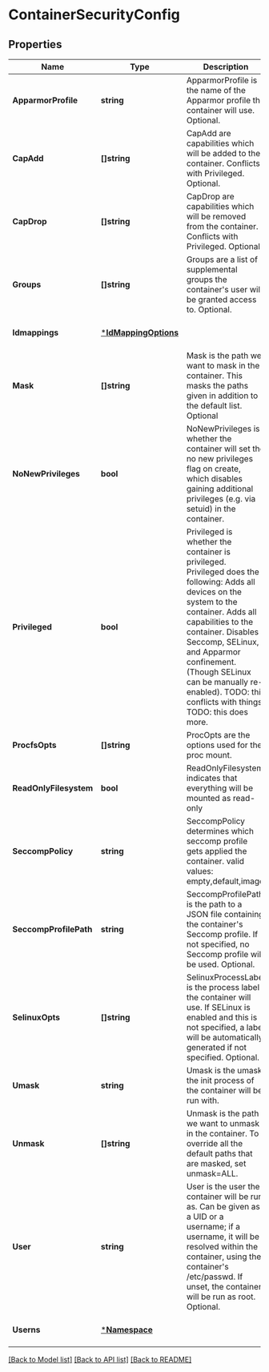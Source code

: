 # ContainerSecurityConfig

## Properties
Name | Type | Description | Notes
------------ | ------------- | ------------- | -------------
**ApparmorProfile** | **string** | ApparmorProfile is the name of the Apparmor profile the container will use. Optional. | [optional] [default to null]
**CapAdd** | **[]string** | CapAdd are capabilities which will be added to the container. Conflicts with Privileged. Optional. | [optional] [default to null]
**CapDrop** | **[]string** | CapDrop are capabilities which will be removed from the container. Conflicts with Privileged. Optional. | [optional] [default to null]
**Groups** | **[]string** | Groups are a list of supplemental groups the container&#x27;s user will be granted access to. Optional. | [optional] [default to null]
**Idmappings** | [***IdMappingOptions**](IDMappingOptions.md) |  | [optional] [default to null]
**Mask** | **[]string** | Mask is the path we want to mask in the container. This masks the paths given in addition to the default list. Optional | [optional] [default to null]
**NoNewPrivileges** | **bool** | NoNewPrivileges is whether the container will set the no new privileges flag on create, which disables gaining additional privileges (e.g. via setuid) in the container. | [optional] [default to null]
**Privileged** | **bool** | Privileged is whether the container is privileged. Privileged does the following: Adds all devices on the system to the container. Adds all capabilities to the container. Disables Seccomp, SELinux, and Apparmor confinement. (Though SELinux can be manually re-enabled). TODO: this conflicts with things. TODO: this does more. | [optional] [default to null]
**ProcfsOpts** | **[]string** | ProcOpts are the options used for the proc mount. | [optional] [default to null]
**ReadOnlyFilesystem** | **bool** | ReadOnlyFilesystem indicates that everything will be mounted as read-only | [optional] [default to null]
**SeccompPolicy** | **string** | SeccompPolicy determines which seccomp profile gets applied the container. valid values: empty,default,image | [optional] [default to null]
**SeccompProfilePath** | **string** | SeccompProfilePath is the path to a JSON file containing the container&#x27;s Seccomp profile. If not specified, no Seccomp profile will be used. Optional. | [optional] [default to null]
**SelinuxOpts** | **[]string** | SelinuxProcessLabel is the process label the container will use. If SELinux is enabled and this is not specified, a label will be automatically generated if not specified. Optional. | [optional] [default to null]
**Umask** | **string** | Umask is the umask the init process of the container will be run with. | [optional] [default to null]
**Unmask** | **[]string** | Unmask is the path we want to unmask in the container. To override all the default paths that are masked, set unmask&#x3D;ALL. | [optional] [default to null]
**User** | **string** | User is the user the container will be run as. Can be given as a UID or a username; if a username, it will be resolved within the container, using the container&#x27;s /etc/passwd. If unset, the container will be run as root. Optional. | [optional] [default to null]
**Userns** | [***Namespace**](Namespace.md) |  | [optional] [default to null]

[[Back to Model list]](../README.md#documentation-for-models) [[Back to API list]](../README.md#documentation-for-api-endpoints) [[Back to README]](../README.md)

